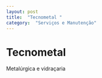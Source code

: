 ```yaml
---
layout: post
title:  "Tecnometal "
category:  "Serviços e Manutenção"
---
```


# Tecnometal 

Metalúrgica e vidraçaria
